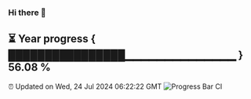### Hi there 👋
⏳ Year progress { ████████████████▁▁▁▁▁▁▁▁▁▁▁▁▁▁ } 56.08 %
---
⏰ Updated on Wed, 24 Jul 2024 06:22:22 GMT
![Progress Bar CI](https://github.com/liununu/liununu/workflows/Progress%20Bar%20CI/badge.svg)
